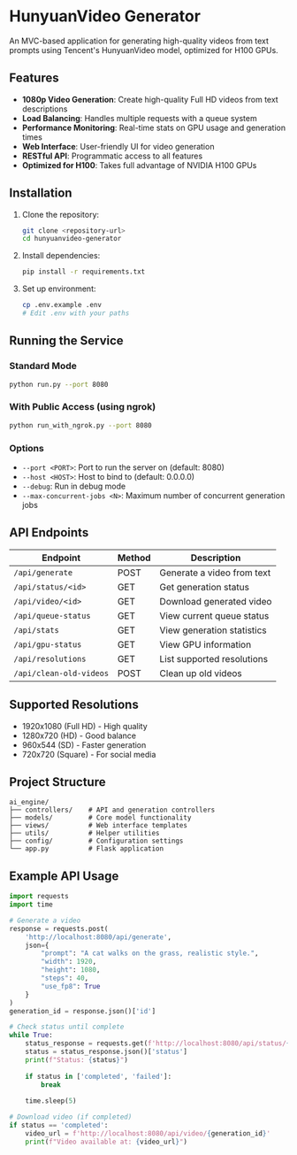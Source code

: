 # HunyuanVideo Generator

An MVC-based application for generating high-quality videos from text prompts using Tencent's HunyuanVideo model, optimized for H100 GPUs.

## Features

- **1080p Video Generation**: Create high-quality Full HD videos from text descriptions
- **Load Balancing**: Handles multiple requests with a queue system
- **Performance Monitoring**: Real-time stats on GPU usage and generation times
- **Web Interface**: User-friendly UI for video generation
- **RESTful API**: Programmatic access to all features
- **Optimized for H100**: Takes full advantage of NVIDIA H100 GPUs

## Installation

1. Clone the repository:
   ```bash
   git clone <repository-url>
   cd hunyuanvideo-generator
   ```

2. Install dependencies:
   ```bash
   pip install -r requirements.txt
   ```

3. Set up environment:
   ```bash
   cp .env.example .env
   # Edit .env with your paths
   ```

## Running the Service

### Standard Mode

```bash
python run.py --port 8080
```

### With Public Access (using ngrok)

```bash
python run_with_ngrok.py --port 8080
```

### Options

- `--port <PORT>`: Port to run the server on (default: 8080)
- `--host <HOST>`: Host to bind to (default: 0.0.0.0)
- `--debug`: Run in debug mode
- `--max-concurrent-jobs <N>`: Maximum number of concurrent generation jobs

## API Endpoints

| Endpoint | Method | Description |
|----------|--------|-------------|
| `/api/generate` | POST | Generate a video from text |
| `/api/status/<id>` | GET | Get generation status |
| `/api/video/<id>` | GET | Download generated video |
| `/api/queue-status` | GET | View current queue status |
| `/api/stats` | GET | View generation statistics |
| `/api/gpu-status` | GET | View GPU information |
| `/api/resolutions` | GET | List supported resolutions |
| `/api/clean-old-videos` | POST | Clean up old videos |

## Supported Resolutions

- 1920x1080 (Full HD) - High quality
- 1280x720 (HD) - Good balance
- 960x544 (SD) - Faster generation
- 720x720 (Square) - For social media

## Project Structure

```
ai_engine/
├── controllers/    # API and generation controllers
├── models/         # Core model functionality
├── views/          # Web interface templates
├── utils/          # Helper utilities
├── config/         # Configuration settings
└── app.py          # Flask application
```

## Example API Usage

```python
import requests
import time

# Generate a video
response = requests.post(
    'http://localhost:8080/api/generate',
    json={
        "prompt": "A cat walks on the grass, realistic style.",
        "width": 1920,
        "height": 1080,
        "steps": 40,
        "use_fp8": True
    }
)
generation_id = response.json()['id']

# Check status until complete
while True:
    status_response = requests.get(f'http://localhost:8080/api/status/{generation_id}')
    status = status_response.json()['status']
    print(f"Status: {status}")
    
    if status in ['completed', 'failed']:
        break
    
    time.sleep(5)

# Download video (if completed)
if status == 'completed':
    video_url = f'http://localhost:8080/api/video/{generation_id}'
    print(f"Video available at: {video_url}")
``` 